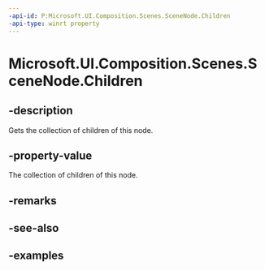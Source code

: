 ```yaml
---
-api-id: P:Microsoft.UI.Composition.Scenes.SceneNode.Children
-api-type: winrt property
---
```


<!-- Property syntax.
public SceneNodeCollection Children { get; }
-->

# Microsoft.UI.Composition.Scenes.SceneNode.Children

## -description

Gets the collection of children of this node.

## -property-value

The collection of children of this node.

## -remarks

## -see-also

## -examples

